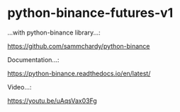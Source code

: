 # python-binance-futures-v1
...with python-binance library...:

https://github.com/sammchardy/python-binance

Documentation...:

https://python-binance.readthedocs.io/en/latest/

Video...:

https://youtu.be/uAqsVax03Fg
